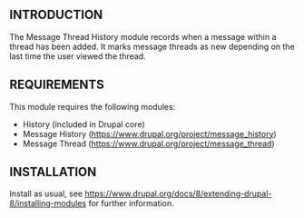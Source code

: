 INTRODUCTION
------------

The Message Thread History module records when a message within a thread has been added.  It marks message threads as
 new depending on the last time the user viewed the thread.


REQUIREMENTS
------------

This module requires the following modules:

 * History (included in Drupal core)
 * Message History (https://www.drupal.org/project/message_history)
 * Message Thread (https://www.drupal.org/project/message_thread)


INSTALLATION
------------

Install as usual, see https://www.drupal.org/docs/8/extending-drupal-8/installing-modules 
for further information.
